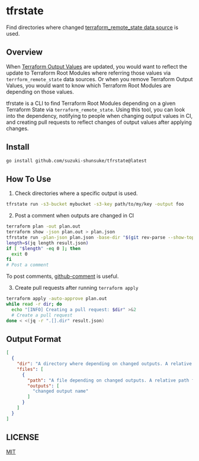 # tfrstate

Find directories where changed [terraform_remote_state data source](https://developer.hashicorp.com/terraform/language/state/remote-state-data) is used.

## Overview

When [Terraform Output Values](https://developer.hashicorp.com/terraform/language/values/outputs) are updated, you would want to reflect the update to Terraform Root Modules where referring those values via `terrform_remote_state` data sources.
Or when you remove Terraform Output Values, you would want to know which Terraform Root Modules are depending on those values.

tfrstate is a CLI to find Terraform Root Modules depending on a given Terraform State via `terraform_remote_state`.
Using this tool, you can look into the dependency, notifying to people when changing output values in CI, and creating pull requests to reflect changes of output values after applying changes.

## Install

```sh
go install github.com/suzuki-shunsuke/tfrstate@latest
```

## How To Use

1. Check directories where a specific output is used.

```sh
tfrstate run -s3-bucket mybucket -s3-key path/to/my/key -output foo
```

2. Post a comment when outputs are changed in CI

```sh
terraform plan -out plan.out
terraform show -json plan.out > plan.json
tfrstate run -plan-json plan.json -base-dir "$(git rev-parse --show-toplevel)" > result.json
length=$(jq length result.json)
if [ "$length" -eq 0 ]; then
  exit 0
fi
# Post a comment
```

To post comments, [github-comment](https://github.com/suzuki-shunsuke/github-comment) is useful.

3. Create pull requests after running `terraform apply`

```sh
terraform apply -auto-approve plan.out
while read -r dir; do
  echo "[INFO] Creating a pull request: $dir" >&2
  # Create a pull request
done < <(jq -r ".[].dir" result.json)
```

## Output Format

```json
[
  {
    "dir": "A directory where depending on changed outputs. A relative path from the base directory",
    "files": [
      {
        "path": "A file depending on changed outputs. A relative path from dir",
        "outputs": [
          "changed output name"
        ]
      }
    ]
  }
]

```

## LICENSE

[MIT](LICENSE)
